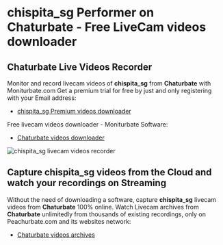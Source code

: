 # chispita_sg Performer on Chaturbate - Free LiveCam videos downloader

## Chaturbate Live Videos Recorder

Monitor and record livecam videos of **chispita_sg** from **Chaturbate** with Moniturbate.com
Get a premium trial for free by just and only registering with your Email address:
* [chispita_sg Premium videos downloader](https://moniturbate.com/request-demo-licence-key.html)

Free livecam videos downloader - Moniturbate Software:
* [Chaturbate videos downloader](https://moniturbate.com/moniturbate-download-software.html)

![chispita_sg livecam videos recorder](https://peachurnet.com/templates/moniturbate-software.png)


## Capture chispita_sg videos from the Cloud and watch your recordings on Streaming

Without the need of downloading a software, capture **chispita_sg** livecam videos from **Chaturbate** 100% online.
Watch Livecam archives from **Chaturbate** unlimitedly from thousands of existing recordings, only on Peachurbate.com and its websites network:
* [Chaturbate videos archives](https://peachurnet.com/)